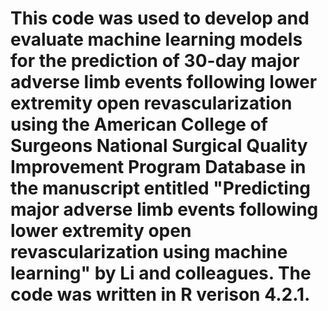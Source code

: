 # This code was used to develop and evaluate machine learning models for the prediction of 30-day major adverse limb events following lower extremity open revascularization using the American College of Surgeons National Surgical Quality Improvement Program Database in the manuscript entitled "Predicting major adverse limb events following lower extremity open revascularization using machine learning" by Li and colleagues. The code was written in R verison 4.2.1.
